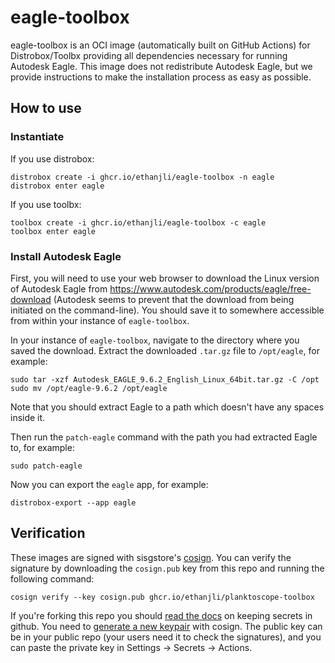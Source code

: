 # eagle-toolbox

eagle-toolbox is an OCI image (automatically built on GitHub Actions) for Distrobox/Toolbx providing all dependencies necessary for running Autodesk Eagle. This image does not redistribute Autodesk Eagle, but we provide instructions to make the installation process as easy as possible.

## How to use

### Instantiate

If you use distrobox:

```
distrobox create -i ghcr.io/ethanjli/eagle-toolbox -n eagle
distrobox enter eagle
```

If you use toolbx:

```
toolbox create -i ghcr.io/ethanjli/eagle-toolbox -c eagle
toolbox enter eagle
```

### Install Autodesk Eagle

First, you will need to use your web browser to download the Linux version of Autodesk Eagle from <https://www.autodesk.com/products/eagle/free-download> (Autodesk seems to prevent that the download from being initiated on the command-line). You should save it to somewhere accessible from within your instance of `eagle-toolbox`.

In your instance of `eagle-toolbox`, navigate to the directory where you saved the download. Extract the downloaded `.tar.gz` file to `/opt/eagle`, for example:

```
sudo tar -xzf Autodesk_EAGLE_9.6.2_English_Linux_64bit.tar.gz -C /opt
sudo mv /opt/eagle-9.6.2 /opt/eagle
```

Note that you should extract Eagle to a path which doesn't have any spaces inside it.

Then run the `patch-eagle` command with the path you had extracted Eagle to, for example:

```
sudo patch-eagle
```

Now you can export the `eagle` app, for example:

```
distrobox-export --app eagle
```

## Verification

These images are signed with sisgstore's [cosign](https://docs.sigstore.dev/cosign/overview/). You can verify the signature by downloading the `cosign.pub` key from this repo and running the following command:

```
cosign verify --key cosign.pub ghcr.io/ethanjli/planktoscope-toolbox
```

If you're forking this repo you should [read the docs](https://docs.github.com/en/actions/security-guides/encrypted-secrets) on keeping secrets in github. You need to [generate a new keypair](https://docs.sigstore.dev/cosign/overview/) with cosign. The public key can be in your public repo (your users need it to check the signatures), and you can paste the private key in Settings -> Secrets -> Actions.
